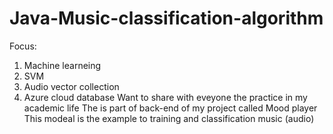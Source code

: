 # Java-Music-classification-algorithm
Focus:
  1. Machine learneing
  2. SVM
  3. Audio vector collection
  4. Azure cloud database
Want to share with eveyone the practice in my academic life
The is part of back-end of my project called Mood player
This modeal is the example to training and classification music (audio)
